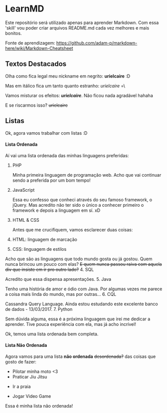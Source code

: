 # LearnMD
Este repositório será utilizado apenas para aprender Markdown. Com essa 'skill' vou poder criar arquivos README.md
cada vez melhores e mais bonitos.

Fonte de aprendizagem: https://github.com/adam-p/markdown-here/wiki/Markdown-Cheatsheet

## Textos Destacados
Olha como fica legal meu nickname em negrito: **urielcaire** :D

Mas em itálico fica um tanto quanto estranho:  *urielcaire* =\

Vamos misturar os efeitos: **_urielcaire_**. Não ficou nada agradável hahaha

E se riscarmos isso? ~~urielcaire~~

## Listas
Ok, agora vamos trabalhar com listas :D

#### Lista Ordenada

Aí vai uma lista ordenada das minhas linguagens preferidas:

1. PHP
   
   Minha primeira linguagem de programação web. Acho que vai continuar sendo a preferida por um bom tempo!

2. JavaScript
   
   Essa eu confesso que conheci através do seu famoso framework, o jQuery. Mas acredito não ter sido o único a conhecer primeiro o framework e depois a linguagem em sí. xD
3. HTML & CSS

   Antes que me crucifiquem, vamos esclarecer duas coisas:
  1. HTML: linguagem de marcação
  2. CSS: linguagem de estilos
   
   Acho que são as linguagens que todo mundo gosta ou já gostou. Quem nunca brincou um pouco com elas? ~~E quem nunca passou raiva com aquela div que insiste em ir pro outro lado?~~
4. SQL
   
   Acredito que essa dispensa apresentações.
5. Java
   
   Tenho uma história de amor e ódio com Java. Por algumas vezes me parece a coisa mais linda do mundo, mas por outras...
6. CQL
   
   Cassandra Query Language. Ainda estou estudando este excelente banco de dados - 13/03/2017.
7. Python
   
   Sem dúvida alguma, essa é a próxima linguagem que irei me dedicar a aprender. Tive pouca experiência com ela, mas já acho incrível!

Ok, temos uma lista ordenada bem completa.

#### Lista Não Ordenada

Agora vamos para uma lista **não ordenada** ~~desordenada?~~ das coisas que gosto de fazer:

* Pilotar minha moto <3
* Praticar Jiu Jitsu
- Ir a praia
+ Jogar Video Game

Essa é minha lista não ordenada!